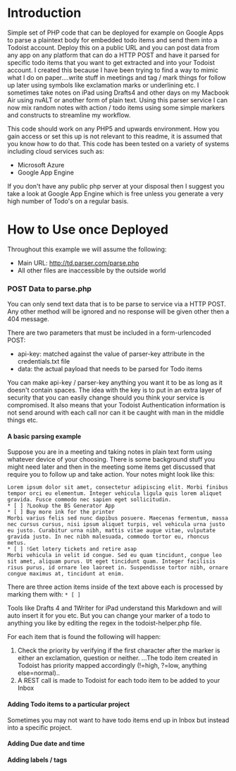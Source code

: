 # Introduction
Simple set of PHP code that can be deployed for example on Google Apps to parse a plaintext body for embedded todo items and send them into a Todoist account. Deploy this on a public URL and you can post data from any app on any platform that can do a HTTP POST and have it parsed for specific todo items that you want to get extracted and into your Todoist account. I created this because I have been trying to find a way to mimic what I do on paper....write stuff in meetings and tag / mark things for follow up later using symbols like exclamation marks or underlining etc. I sometimes take notes on iPad using Drafts4 and other days on my Macbook Air using nvALT or another form of plain text. Using this parser service I can now mix random notes with action / todo items using some simple markers and constructs to streamline my workflow.

This code should work on any PHP5 and upwards environment. How you gain access or set this up is not relevant to this readme, it is assumed that you know how to do that. This code has been tested on a variety of systems including cloud services such as:
* Microsoft Azure
* Google App Engine

If you don't have any public php server at your disposal then I suggest you take a look at Google App Engine which is free unless you generate a very high number of Todo's on a regular basis.

# How to Use once Deployed
Throughout this example we will assume the following:
- Main URL: http://td.parser.com/parse.php
- All other files are inaccessible by the outside world

### POST Data to parse.php
You can only send text data that is to be parse to service via a HTTP POST. Any other method will be ignored and no response will be given other then a 404 message.

There are two parameters that must be included in a form-urlencoded POST:
* api-key: matched against the value of parser-key attribute in the credentials.txt file
* data: the actual payload that needs to be parsed for Todo items

You can make api-key / parser-key anything you want it to be as long as it doesn't contain spaces. The idea with the key is to put in an extra layer of security that you can easily change should you think your service is compromised. It also means that your Todoist Authentication information is not send around with each call nor can it be caught with man in the middle things etc.

#### A basic parsing example
Suppose you are in a meeting and taking notes in plain text form using whatever device of your choosing. There is some background stuff you might need later and then in the meeting some items get discussed that require you to follow up and take action. Your notes might look like this:

```
Lorem ipsum dolor sit amet, consectetur adipiscing elit. Morbi finibus tempor orci eu elementum. Integer vehicula ligula quis lorem aliquet gravida. Fusce commodo nec sapien eget sollicitudin. 
* [ ] ?Lookup the BS Generator App
* [ ] Buy more ink for the printer
Morbi varius felis sed nunc dapibus posuere. Maecenas fermentum, massa nec cursus cursus, nisi ipsum aliquet turpis, vel vehicula urna justo eu justo. Curabitur urna nibh, mattis vitae augue vitae, vulputate gravida justo. In nec nibh malesuada, commodo tortor eu, rhoncus metus.
* [ ] !Get lotery tickets and retire asap
Morbi vehicula in velit id congue. Sed eu quam tincidunt, congue leo sit amet, aliquam purus. Ut eget tincidunt quam. Integer facilisis risus purus, id ornare leo laoreet in. Suspendisse tortor nibh, ornare congue maximus at, tincidunt at enim.
```

There are three action items inside of the text above each is processed by marking them with:
```* [ ]```

Tools like Drafts 4 and 1Writer for iPad understand this Markdown and will auto insert it for you etc. But you can change your marker of a todo to anything you like by editing the regex in the todoist-helper.php file.

For each item that is found the following will happen:
1. Check the priority by verifying if the first character after the marker is either an exclamation, question or neither. 
...The todo item created in Todoist has priority mapped accordingly (!=high, ?=low, anything else=normal)..
2. A REST call is made to Todoist for each todo item to be added to your Inbox

#### Adding Todo items to a particular project
Sometimes you may not want to have todo items end up in Inbox but instead into a specific project.


#### Adding Due date and time


#### Adding labels / tags



